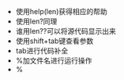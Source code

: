  - 使用help(len)获得相应的帮助
 - 使用len?同理
 - 谁用len??可以将源代码显示出来
 - 使用shift+tab键查看参数
 - tab进行代码补全
 - %加文件名进行运行操作
 - %

<!--stackedit_data:
eyJoaXN0b3J5IjpbNzk4NTk4MjUwLDEwNzkwMTkyNjddfQ==
-->